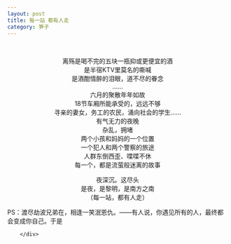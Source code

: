 ```yaml
---
layout: post
title: 每一站 都有人走
category: 笋子
---
```


<br>

<div class="show-content"><center>
          <p>离殇是喝不完的五块一瓶抑或更便宜的酒<br>是半宿KTV里莫名的嘶喊<br>是酒酣情醉的泪眼，道不尽的眷念<br>……<br>六月的聚散年年如故<br>18节车厢所能承受的，远远不够<br>寻亲的妻女，务工的农民，涌向社会的学生……<br>有气无力的夜晚<br>杂乱，拥堵<br>两个小孩和妈妈的一个位置<br>一个犯人和两个警察的旅途<br>人群东倒西歪、喋喋不休<br>每一个，都是流萤般迷离的故事</p>
<p>夜深沉。这尽头<br>是夜，是黎明，是南方之南<br>（每一站，都有人走）</p></center>
<p>PS：渡尽劫波兄弟在，相逢一笑泯恩仇。——有人说，你遇见所有的人，最终都会变成你自己。于是</p>

        </div>
